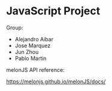 # JavaScript Project
Group:

- Alejandro Aibar
- Jose Marquez
- Jun Zhou
- Pablo Martin

melonJS API reference:

https://melonjs.github.io/melonJS/docs/